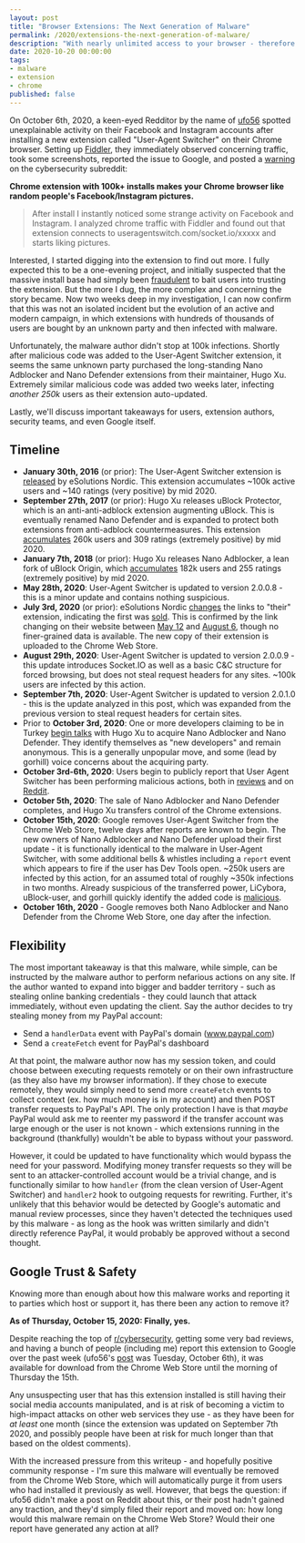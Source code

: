 ```yaml
---
layout: post
title: "Browser Extensions: The Next Generation of Malware"
permalink: /2020/extensions-the-next-generation-of-malware/
description: "With nearly unlimited access to your browser - therefore any account you have on the web - extensions represent an increasingly valuable frontier for malware authors. Alongside little store regulation, push updates to all users, and hard-to-detect command and control options, 200k infected systems in a day is all-too-easy."
date: 2020-10-20 00:00:00
tags:
- malware
- extension
- chrome
published: false
---
```


On October 6th, 2020, a keen-eyed Redditor by the name of [ufo56](https://www.reddit.com/user/ufo56/) spotted unexplainable activity on their Facebook and Instagram accounts after installing a new extension called "User-Agent Switcher" on their Chrome browser. Setting up [Fiddler](https://www.telerik.com/fiddler), they immediately observed concerning traffic, took some screenshots, reported the issue to Google, and posted a [warning](https://www.reddit.com/r/cybersecurity/comments/j6gg2q/chrome_extension_with_100k_installs_makes_your/) on the cybersecurity subreddit:

**Chrome extension with 100k+ installs makes your Chrome browser like random people's Facebook/Instagram pictures.**

>After install I instantly noticed some strange activity on Facebook and Instagram. I analyzed chrome traffic with Fiddler and found out that extension connects to useragentswitch.com/socket.io/xxxxx and starts liking pictures.

Interested, I started digging into the extension to find out more. I fully expected this to be a one-evening project, and initially suspected that the massive install base had simply been [fraudulent](https://www.theregister.com/2020/05/28/chrome_web_store_fraud/) to bait users into trusting the extension. But the more I dug, the more complex and concerning the story became. Now two weeks deep in my investigation, I can now confirm that this was not an isolated incident but the evolution of an active and modern campaign, in which extensions with hundreds of thousands of users are bought by an unknown party and then infected with malware.

Unfortunately, the malware author didn't stop at 100k infections. Shortly after malicious code was added to the User-Agent Switcher extension, it seems the same unknown party purchased the long-standing Nano Adblocker and Nano Defender extensions from their maintainer, Hugo Xu. Extremely similar malicious code was added two weeks later, infecting *another 250k* users as their extension auto-updated.




 Lastly, we'll discuss important takeaways for users, extension authors, security teams, and even Google itself.

## Timeline

- **January 30th, 2016** (or prior): The User-Agent Switcher extension is [released](/2020/extensions-the-next-generation-of-malware/esolutions-fb-history.png) by eSolutions Nordic. This extension accumulates ~100k active users and ~140 ratings (very positive) by mid 2020.
- **September 27th, 2017** (or prior): Hugo Xu releases uBlock Protector, which is an anti-anti-adblock extension augmenting uBlock. This is eventually renamed Nano Defender and is expanded to protect both extensions from anti-adblock countermeasures. This extension [accumulates](https://chrome-stats.com/d/ggolfgbegefeeoocgjbmkembbncoadlb) 260k users and 309 ratings (extremely positive) by mid 2020.
- **January 7th, 2018** (or prior): Hugo Xu releases Nano Adblocker, a lean fork of uBlock Origin, which [accumulates](https://chrome-stats.com/d/gabbbocakeomblphkmmnoamkioajlkfo) 182k users and 255 ratings (extremely positive) by mid 2020.
- **May 28th, 2020**: User-Agent Switcher is updated to version 2.0.0.8 - this is a minor update and contains nothing suspicious.
- **July 3rd, 2020** (or prior): eSolutions Nordic [changes](/2020/extensions-the-next-generation-of-malware/esolutions-fb-history.png) the links to "their" extension, indicating the first was [sold](/2020/extensions-the-next-generation-of-malware/esolutions-fb-sale.png). This is confirmed by the link changing on their website between [May 12](https://web.archive.org/web/20200512050157/https://www.esolutions.se/) and [August 6](https://web.archive.org/web/20200806004521/https://www.esolutions.se/), though no finer-grained data is available. The new copy of their extension is uploaded to the Chrome Web Store.
- **August 29th, 2020**: User-Agent Switcher is updated to version 2.0.0.9 - this update introduces Socket.IO as well as a basic C&C structure for forced browsing, but does not steal request headers for any sites. ~100k users are infected by this action.
- **September 7th, 2020**: User-Agent Switcher is updated to version 2.0.1.0 - this is the update analyzed in this post, which was expanded from the previous version to steal request headers for certain sites.
- Prior to **October 3rd, 2020**: One or more developers claiming to be in Turkey [begin talks](https://github.com/NanoAdblocker/NanoCore/issues/362) with Hugo Xu to acquire Nano Adblocker and Nano Defender. They identify themselves as "new developers" and remain anonymous. This is a generally unpopular move, and some (lead by gorhill) voice concerns about the acquiring party.
- **October 3rd-6th, 2020**: Users begin to publicly report that User Agent Switcher has been performing malicious actions, both in [reviews](/2020/extensions-the-next-generation-of-malware/comments-warning.png) and on [Reddit](https://www.reddit.com/r/cybersecurity/comments/j6gg2q/chrome_extension_with_100k_installs_makes_your/).
- **October 5th, 2020**: The sale of Nano Adblocker and Nano Defender completes, and Hugo Xu transfers control of the Chrome extensions.
- **October 15th, 2020**: Google removes User-Agent Switcher from the Chrome Web Store, twelve days after reports are known to begin. The new owners of Nano Adblocker and Nano Defender upload their first update - it is functionally identical to the malware in User-Agent Switcher, with some additional bells & whistles including a `report` event which appears to fire if the user has Dev Tools open. ~250k users are infected by this action, for an assumed total of roughly ~350k infections in two months. Already suspicious of the transferred power, LiCybora, uBlock-user, and gorhill quickly identify the added code is [malicious](https://github.com/NanoAdblocker/NanoCore/issues/362#issuecomment-709428210).
- **October 16th, 2020** - Google removes both Nano Adblocker and Nano Defender from the Chrome Web Store, one day after the infection.


## Flexibility

The most important takeaway is that this malware, while simple, can be instructed by the malware author to perform nefarious actions on any site. If the author wanted to expand into bigger and badder territory - such as stealing online banking credentials - they could launch that attack immediately, without even updating the client. Say the author decides to try stealing money from my PayPal account:

- Send a `handlerData` event with PayPal's domain (www.paypal.com)
- Send a `createFetch` event for PayPal's dashboard

At that point, the malware author now has my session token, and could choose between executing requests remotely or on their own infrastructure (as they also have my browser information). If they chose to execute remotely, they would simply need to send more `createFetch` events to collect context (ex. how much money is in my account) and then POST transfer requests to PayPal's API. The only protection I have is that *maybe* PayPal would ask me to reenter my password if the transfer account was large enough or the user is not known - which extensions running in the background (thankfully) wouldn't be able to bypass without your password.

However, it could be updated to have functionality which would bypass the need for your password. Modifying money transfer requests so they will be sent to an attacker-controlled account would be a trivial change, and is functionally similar to how `handler` (from the clean version of User-Agent Switcher) and `handler2` hook to outgoing requests for rewriting. Further, it's unlikely that this behavior would be detected by Google's automatic and manual review processes, since they haven't detected the techniques used by this malware - as long as the hook was written similarly and didn't directly reference PayPal, it would probably be approved without a second thought.

## Google Trust & Safety

Knowing more than enough about how this malware works and reporting it to parties which host or support it, has there been any action to remove it?

**As of Thursday, October 15, 2020: Finally, yes.**

Despite reaching the top of [r/cybersecurity](https://reddit.com/r/cybersecurity), getting some very bad reviews, and having a bunch of people (including me) report this extension to Google over the past week (ufo56's [post](https://www.reddit.com/r/cybersecurity/comments/j6gg2q/chrome_extension_with_100k_installs_makes_your/) was Tuesday, October 6th), it was available for download from the Chrome Web Store until the morning of Thursday the 15th.

Any unsuspecting user that has this extension installed is still having their social media accounts manipulated, and is at risk of becoming a victim to high-impact attacks on other web services they use - as they have been for *at least* one month (since the extension was updated on September 7th 2020, and possibly people have been at risk for much longer than that based on the oldest comments).

With the increased pressure from this writeup - and hopefully positive community response - I'm sure this malware will eventually be removed from the Chrome Web Store, which will automatically purge it from users who had installed it previously as well. However, that begs the question: if ufo56 didn't make a post on Reddit about this, or their post hadn't gained any traction, and they'd simply filed their report and moved on: how long would this malware remain on the Chrome Web Store? Would their one report have generated any action at all?

